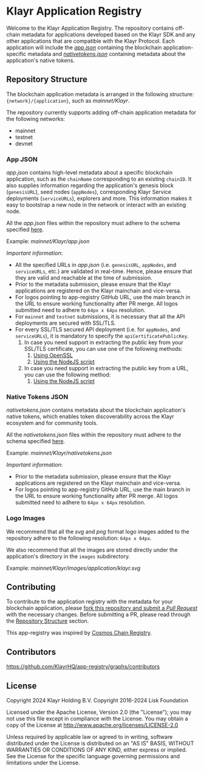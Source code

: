 # Klayr Application Registry

Welcome to the Klayr Application Registry. The repository contains off-chain metadata for applications developed based on the Klayr SDK and any other applications that are compatible with the Klayr Protocol.
Each application will include the [*app.json*](#app-json) containing the blockchain application-specific metadata and [*nativetokens.json*](#native-tokens-json) containing metadata about the application's native tokens.

## Repository Structure

The blockchain application metadata is arranged in the following structure: <br/> `{network}/{application}`, such as *mainnet/Klayr*.

The repository currently supports adding off-chain application metadata for the following networks:
- mainnet
- testnet
- devnet

### App JSON

*app.json* contains high-level metadata about a specific blockchain application, such as the `chainName` corresponding to an existing `chainID`. It also supplies information regarding the application's genesis block (`genesisURL`), seed nodes (`appNodes`), corresponding Klayr Service deployments (`serviceURLs`), explorers and more. This information makes it easy to bootstrap a new node in the network or interact with an existing node.

All the *app.json* files within the repository must adhere to the schema specified [here](./schema/app.json).

Example: *mainnet/Klayr/app.json*

*Important information*:
- All the specified URLs in *app.json* (i.e. `genesisURL`, `appNodes`, and `serviceURLs`, etc.) are validated in real-time. Hence, please ensure that they are valid and reachable at the time of submission.
- Prior to the metadata submission, please ensure that the Klayr applications are registered on the Klayr mainchain and vice-versa.
- For logos pointing to app-registry GitHub URL, use the main branch in the URL to ensure working functionality after PR merge. All logos submitted need to adhere to `64px x 64px` resolution.
- For `mainnet` and `testnet` submissions, it is necessary that all the API deployments are secured with SSL/TLS.
- For every SSL/TLS secured API deployment (i.e. for `appNodes`, and `serviceURLs`), it is mandatory to specify the `apiCertificatePublicKey`.
    1. In case you need support in extracting the public key from your SSL/TLS certificate, you can use one of the following methods:
        1. [Using OpenSSL](./docs/extracting-pubkey-from-cert-using-openssl.md)
        2. [Using the NodeJS script](./utility/extractPublicKeyFromCertificate/README.md)
    2. In case you need support in extracting the public key from a URL, you can use the following method:
        1. [Using the NodeJS script](./utility/extractPublicKeyFromURL/README.md)

### Native Tokens JSON

*nativetokens.json* contains metadata about the blockchain application's native tokens, which enables token discoverability across the Klayr ecosystem and for community tools.

All the *nativetokens.json* files within the repository must adhere to the schema specified [here](./schema/nativetokens.json).

Example: *mainnet/Klayr/nativetokens.json*

*Important information*:
- Prior to the metadata submission, please ensure that the Klayr applications are registered on the Klayr mainchain and vice-versa.
- For logos pointing to app-registry GitHub URL, use the main branch in the URL to ensure working functionality after PR merge. All logos submitted need to adhere to `64px x 64px` resolution.

### Logo Images

We recommend that all the *svg* and *png* format logo images added to the repository adhere to the following resolution: `64px x 64px`.

We also recommend that all the images are stored directly under the application's directory in the `images` subdirectory.

Example: *mainnet/Klayr/images/application/klayr.svg*

## Contributing
To contribute to the application registry with the metadata for your blockchain application, please [fork this repository and submit a *Pull Request*](./docs/creating-pull-request-from-a-fork.md) with the necessary changes. Before submitting a PR, please read through the [Repository Structure](#repository-structure) section.

This app-registry was inspired by [Cosmos Chain Registry](https://github.com/cosmos/chain-registry).

## Contributors

https://github.com/KlayrHQ/app-registry/graphs/contributors

## License

Copyright 2024 Klayr Holding B.V.
Copyright 2016-2024 Lisk Foundation

Licensed under the Apache License, Version 2.0 (the "License"); you may not use this file except in compliance with the License. You may obtain a copy of the License at http://www.apache.org/licenses/LICENSE-2.0

Unless required by applicable law or agreed to in writing, software distributed under the License is distributed on an "AS IS" BASIS, WITHOUT WARRANTIES OR CONDITIONS OF ANY KIND, either express or implied. See the License for the specific language governing permissions and limitations under the License.

